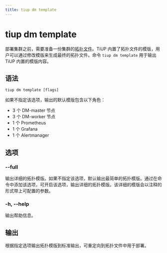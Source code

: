```yaml
---
title: tiup dm template
---
```


# tiup dm template

部署集群之前，需要准备一份集群的[拓扑文件](/tiup/tiup-dm-topology-reference.md)。TiUP 内置了拓扑文件的模版，用户可以通过修改模版来生成最终的拓扑文件。命令 `tiup dm template` 用于输出 TiUP 内置的模版内容。

## 语法

```shell
tiup dm template [flags]
```

如果不指定该选项，输出的默认模版包含以下角色：

- 3 个 DM-master 节点
- 3 个 DM-worker 节点
- 1 个 Prometheus
- 1 个 Grafana
- 1 个 Alertmanager

## 选项

### --full

输出详细的拓扑模版。如果不指定该选项，默认输出最简单的拓扑模版。通过在命令中添加该选项，可开启该选项，输出详细的拓扑模版。该详细的模版会以注释的形式带上可配置的参数。

### -h, --help

输出帮助信息。

## 输出

根据指定选项输出拓扑模版到标准输出，可重定向到拓扑文件中用于部署。

